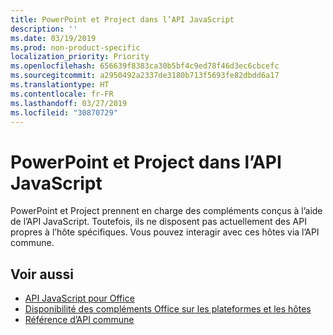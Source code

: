 ```yaml
---
title: PowerPoint et Project dans l’API JavaScript
description: ''
ms.date: 03/19/2019
ms.prod: non-product-specific
localization_priority: Priority
ms.openlocfilehash: 656639f8383ca30b5bf4c9ed78f46d3ec6cbcefc
ms.sourcegitcommit: a2950492a2337de3180b713f5693fe82dbdd6a17
ms.translationtype: HT
ms.contentlocale: fr-FR
ms.lasthandoff: 03/27/2019
ms.locfileid: "30870729"
---
```

# <a name="powerpoint-and-project-in-the-javascript-api"></a>PowerPoint et Project dans l’API JavaScript

PowerPoint et Project prennent en charge des compléments conçus à l’aide de l’API JavaScript. Toutefois, ils ne disposent pas actuellement des API propres à l’hôte spécifiques. Vous pouvez interagir avec ces hôtes via l’API commune. 

## <a name="see-also"></a>Voir aussi

- [API JavaScript pour Office](/office/dev/add-ins/reference/javascript-api-for-office)
- [Disponibilité des compléments Office sur les plateformes et les hôtes](/office/dev/add-ins/overview/office-add-in-availability)
- [Référence d’API commune](/javascript/api/overview/office)